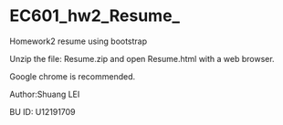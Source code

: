 # EC601_hw2_Resume_

Homework2  resume using bootstrap 

Unzip the file: Resume.zip and open Resume.html with a web browser.

Google chrome is recommended.

Author:Shuang LEI

BU ID: U12191709
